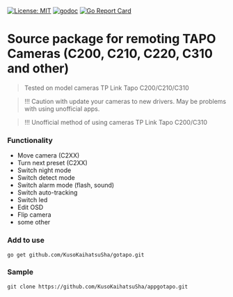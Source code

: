 [![License: MIT](https://img.shields.io/badge/License-MIT-yellow.svg)](https://opensource.org/licenses/MIT)
[![godoc](https://godoc.org/github.com/KusoKaihatsuSha/gotapo?status.svg)](https://godoc.org/github.com/KusoKaihatsuSha/gotapo)
[![Go Report Card](https://goreportcard.com/badge/github.com/KusoKaihatsuSha/gotapo)](https://goreportcard.com/report/github.com/KusoKaihatsuSha/gotapo)

# Source package for remoting TAPO Cameras (C200, C210, C220, C310 and other)
> Tested on model cameras TP Link Tapo C200/C210/C310

> !!! Caution with update your cameras to new drivers. May be problems with using unofficial apps.

> !!! Unofficial method of using cameras TP Link Tapo C200/C310

### Functionality

- Move camera (C2XX)
- Turn next preset (C2XX)
- Switch night mode
- Switch detect mode
- Switch alarm mode (flash, sound)
- Switch auto-tracking
- Switch led
- Edit OSD
- Flip camera
- some other

### Add to use

```
go get github.com/KusoKaihatsuSha/gotapo.git
```

### Sample

```
git clone https://github.com/KusoKaihatsuSha/appgotapo.git
```

